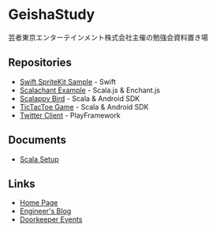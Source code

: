 GeishaStudy
===========

芸者東京エンターテインメント株式会社主催の勉強会資料置き場

## Repositories

* [Swift SpriteKit Sample](https://github.com/geishatokyo/swift-spritekit-sample) - Swift
* [Scalachant Example](https://github.com/geishatokyo/scalachant-example) - Scala.js & Enchant.js
* [Scalappy Bird](https://github.com/geishatokyo/scalappybird) - Scala & Android SDK
* [TicTacToe Game](https://github.com/geishatokyo/scala-android-tictactoe) - Scala & Android SDK
* [Twitter Client](https://github.com/geishatokyo/playexample) - PlayFramework

## Documents

* [Scala Setup](ScalaSetup.md)

## Links

* [Home Page](http://www.geishatokyo.com)
* [Engineer's Blog](http://blob.geishatokyo.com/)
* [Doorkeeper Events](http://geishatokyo.doorkeeper.jp/events)
